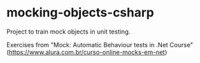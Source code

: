 # mocking-objects-csharp
Project to train mock objects in unit testing.

Exercises from "Mock: Automatic Behaviour tests in .Net Course" (https://www.alura.com.br/curso-online-mocks-em-net)
